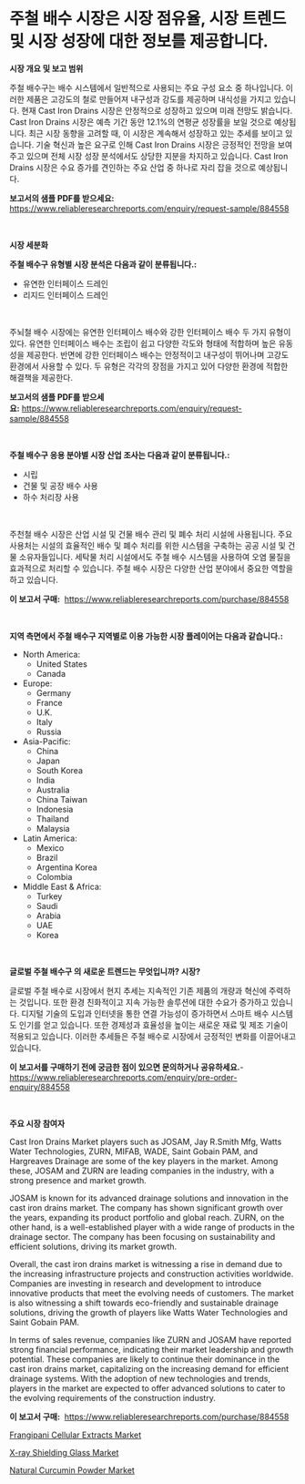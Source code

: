<p><h1>주철 배수 시장은 시장 점유율, 시장 트렌드 및 시장 성장에 대한 정보를 제공합니다.</h1></p><p><strong>시장 개요 및 보고 범위</strong></p>
<p><p>주철 배수구는 배수 시스템에서 일반적으로 사용되는 주요 구성 요소 중 하나입니다. 이러한 제품은 고강도의 철로 만들어져 내구성과 강도를 제공하며 내식성을 가지고 있습니다. 현재 Cast Iron Drains 시장은 안정적으로 성장하고 있으며 미래 전망도 밝습니다. Cast Iron Drains 시장은 예측 기간 동안 12.1%의 연평균 성장률을 보일 것으로 예상됩니다. 최근 시장 동향을 고려할 때, 이 시장은 계속해서 성장하고 있는 추세를 보이고 있습니다. 기술 혁신과 높은 요구로 인해 Cast Iron Drains 시장은 긍정적인 전망을 보여주고 있으며 전체 시장 성장 분석에서도 상당한 지분을 차지하고 있습니다. Cast Iron Drains 시장은 수요 증가를 견인하는 주요 산업 중 하나로 자리 잡을 것으로 예상됩니다.</p></p>
<p><strong>보고서의 샘플 PDF를 받으세요:</strong> <a href="https://www.reliableresearchreports.com/enquiry/request-sample/884558">https://www.reliableresearchreports.com/enquiry/request-sample/884558</a></p>
<p>&nbsp;</p>
<p><strong>시장 세분화</strong></p>
<p><strong>주철 배수구 유형별 시장 분석은 다음과 같이 분류됩니다.:</strong></p>
<p><ul><li>유연한 인터페이스 드레인</li><li>리지드 인터페이스 드레인</li></ul></p>
<p>&nbsp;</p>
<p><p>주뇌철 배수 시장에는 유연한 인터페이스 배수와 강한 인터페이스 배수 두 가지 유형이 있다. 유연한 인터페이스 배수는 조립이 쉽고 다양한 각도와 형태에 적합하며 높은 유동성을 제공한다. 반면에 강한 인터페이스 배수는 안정적이고 내구성이 뛰어나며 고강도 환경에서 사용할 수 있다. 두 유형은 각각의 장점을 가지고 있어 다양한 환경에 적합한 해결책을 제공한다.</p></p>
<p><strong>보고서의 샘플 PDF를 받으세요:</strong>&nbsp;<a href="https://www.reliableresearchreports.com/enquiry/request-sample/884558">https://www.reliableresearchreports.com/enquiry/request-sample/884558</a></p>
<p>&nbsp;</p>
<p><strong> 주철 배수구 응용 분야별 시장 산업 조사는 다음과 같이 분류됩니다.:</strong></p>
<p><ul><li>시립</li><li>건물 및 공장 배수 사용</li><li>하수 처리장 사용</li></ul></p>
<p>&nbsp;</p>
<p><p>주천철 배수 시장은 산업 시설 및 건물 배수 관리 및 폐수 처리 시설에 사용됩니다. 주요 사용처는 시설의 효율적인 배수 및 폐수 처리를 위한 시스템을 구축하는 공공 시설 및 건물 소유자들입니다. 세탁물 처리 시설에서도 주철 배수 시스템을 사용하여 오염 물질을 효과적으로 처리할 수 있습니다. 주철 배수 시장은 다양한 산업 분야에서 중요한 역할을 하고 있습니다.</p></p>
<p><strong>이 보고서 구매:</strong>&nbsp; <a href="https://www.reliableresearchreports.com/purchase/884558">https://www.reliableresearchreports.com/purchase/884558</a></p>
<p>&nbsp;</p>
<p><strong>지역 측면에서 주철 배수구 지역별로 이용 가능한 시장 플레이어는 다음과 같습니다.:</strong></p>
<p><ul>
    <li>
        North America:
        <ul>
            <li>United States</li>
            <li>Canada</li>
        </ul>
    </li>
    <li>
        Europe:
        <ul>
            <li>Germany</li>
            <li>France</li>
            <li>U.K.</li>
            <li>Italy</li>
            <li>Russia</li>
        </ul>
    </li>
    <li>
        Asia-Pacific:
        <ul>
            <li>China</li>
            <li>Japan</li>
            <li>South Korea</li>
            <li>India</li>
            <li>Australia</li>
            <li>China Taiwan</li>
            <li>Indonesia</li>
            <li>Thailand</li>
            <li>Malaysia</li>
        </ul>
    </li>
    <li>
        Latin America:
        <ul>
            <li>Mexico</li>
            <li>Brazil</li>
            <li>Argentina Korea</li>
            <li>Colombia</li>
        </ul>
    </li>
    <li>
        Middle East & Africa:
        <ul>
            <li>Turkey</li>
            <li>Saudi</li>
            <li>Arabia</li>
            <li>UAE</li>
            <li>Korea</li>
        </ul>
    </li>
    </ul></p>
<p>&nbsp;</p>
<p><strong>글로벌 주철 배수구 의 새로운 트렌드는 무엇입니까? 시장?</strong></p>
<p><p>글로벌 주철 배수로 시장에서 현지 추세는 지속적인 기존 제품의 개량과 혁신에 주력하는 것입니다. 또한 환경 친화적이고 지속 가능한 솔루션에 대한 수요가 증가하고 있습니다. 디지털 기술의 도입과 인터넷을 통한 연결 가능성이 증가하면서 스마트 배수 시스템도 인기를 얻고 있습니다. 또한 경제성과 효율성을 높이는 새로운 재료 및 제조 기술이 적용되고 있습니다. 이러한 추세들은 주철 배수로 시장에서 긍정적인 변화를 이끌어내고 있습니다.</p></p>
<p><strong>이 보고서를 구매하기 전에 궁금한 점이 있으면 문의하거나 공유하세요.</strong>- <a href="https://www.reliableresearchreports.com/enquiry/pre-order-enquiry/884558">https://www.reliableresearchreports.com/enquiry/pre-order-enquiry/884558</a></p>
<p>&nbsp;</p>
<p><strong>주요 시장 참여자</strong></p>
<p><p>Cast Iron Drains Market players such as JOSAM, Jay R.Smith Mfg, Watts Water Technologies, ZURN, MIFAB, WADE, Saint Gobain PAM, and Hargreaves Drainage are some of the key players in the market. Among these, JOSAM and ZURN are leading companies in the industry, with a strong presence and market growth.</p><p>JOSAM is known for its advanced drainage solutions and innovation in the cast iron drains market. The company has shown significant growth over the years, expanding its product portfolio and global reach. ZURN, on the other hand, is a well-established player with a wide range of products in the drainage sector. The company has been focusing on sustainability and efficient solutions, driving its market growth.</p><p>Overall, the cast iron drains market is witnessing a rise in demand due to the increasing infrastructure projects and construction activities worldwide. Companies are investing in research and development to introduce innovative products that meet the evolving needs of customers. The market is also witnessing a shift towards eco-friendly and sustainable drainage solutions, driving the growth of players like Watts Water Technologies and Saint Gobain PAM.</p><p>In terms of sales revenue, companies like ZURN and JOSAM have reported strong financial performance, indicating their market leadership and growth potential. These companies are likely to continue their dominance in the cast iron drains market, capitalizing on the increasing demand for efficient drainage systems. With the adoption of new technologies and trends, players in the market are expected to offer advanced solutions to cater to the evolving requirements of the construction industry.</p></p>
<p><strong>이 보고서 구매:</strong>&nbsp;&nbsp;<a href="https://www.reliableresearchreports.com/purchase/884558">https://www.reliableresearchreports.com/purchase/884558</a></p>
<p><p><a href="https://github.com/timeliteaut/Market-Research-Report-List-1/blob/main/frangipani-cellular-extracts-market.md">Frangipani Cellular Extracts Market</a></p><p><a href="https://github.com/bobicer/Market-Research-Report-List-2/blob/main/x-ray-shielding-glass-market.md">X-ray Shielding Glass Market</a></p><p><a href="https://github.com/seekum/Market-Research-Report-List-1/blob/main/natural-curcumin-powder-market.md">Natural Curcumin Powder Market</a></p></p>
